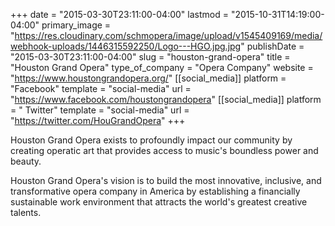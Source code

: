 +++
date = "2015-03-30T23:11:00-04:00"
lastmod = "2015-10-31T14:19:00-04:00"
primary_image = "https://res.cloudinary.com/schmopera/image/upload/v1545409169/media/webhook-uploads/1446315592250/Logo---HGO.jpg.jpg"
publishDate = "2015-03-30T23:11:00-04:00"
slug = "houston-grand-opera"
title = "Houston Grand Opera"
type_of_company = "Opera Company"
website = "https://www.houstongrandopera.org/"
[[social_media]]
platform = "Facebook"
template = "social-media"
url = "https://www.facebook.com/houstongrandopera"
[[social_media]]
platform = " Twitter"
template = "social-media"
url = "https://twitter.com/HouGrandOpera"
+++

<p>
	Houston Grand Opera exists to profoundly impact our community by creating operatic art that provides access to music's boundless power and beauty.<br>
</p>
<p>
	Houston Grand Opera's vision is to build the most innovative, inclusive, and transformative opera company in America by establishing a financially sustainable work environment that attracts the world's greatest creative talents.<br>
</p>
<p>
	<br>
</p>
